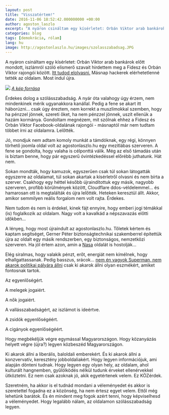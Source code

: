 ```yaml
---
layout: post
title: "Visszatértem!"
date: 2016-11-06 18:52:42.000000000 +00:00
author: agoston_laszlo
excerpt: "A nyáron csináltam egy kísérletet: Orbán Viktor arab bankárok előtt mondott, iszlámról szóló elismerő szavait hirdettem meg a Fidesz és Orbán Viktor rajongói között. Másnap hackerek elérhetetlenné tették az oldalam. Most indult újra."
categories: blog
tags: [demokrácia, rólam]
lang: hu
image: http://agostonlaszlo.hu/images/szolasszabadsag.JPG
---
```


A nyáron csináltam egy kísérletet: Orbán Viktor arab bankárok előtt mondott, iszlámról szóló elismerő szavait hirdettem meg a Fidesz és Orbán Viktor rajongói között. [Itt tudod elolvasni.](http://agostonlaszlo.hu/blog/hogyan-alljon-egy-fidesz-szavazo-az-iszlamhoz/) Másnap hackerek elérhetetlenné tették az oldalam. Most indul újra.

![]({{site.baseurl}}/images/szolasszabadsag.jpg)
[_A kép forrása_](https://www.orangewebsite.com/articles/wp-content/uploads/2014/10/shutterstock_187662866.jpg)

Érdekes dolog a szólásszabadság. A nyár óta valahogy úgy érzem, nem mindenkinek mérik ugyanakkora kanállal.  Pedig a fene se akart itt háborúzni... csak úgy éreztem, nem korrekt a muszlimokkal szemben, hogy ha pénzzel jönnek, szereti őket, ha nem pénzzel jönnek, uszít ellenük a hazám kormánya. Gondoltam megnézem, mit szólnak ehhez a Fidesz és Orbán Viktor Facebook-oldalának rajongói - másnaptól már nem tudtam többet írni az oldalamra. Lelőtték.

Jó, mondjuk nem adtam komoly munkát a támdóknak, egy régi, könnyen törhető joomla oldal volt az agostonlaszlo.hu egy mezítlábas szerveren. A fene se gondolta, hogy valaha is célponttá válik. Még az első támadás után is bíztam benne, hogy pár egyszerű óvintézkedéssel előrébb juthatunk. Hát nem.

Sokan mondták, hogy kamuzok, egyszerűen csak túl sokan látogatták egyszerre az oldalamat, túl sokan akartak a kísérletről olvasni és nem bírta a szerver. Csakhogy egy héttel később újraindítottuk egy másik, nagyobb szerveren, profibb körülmények között, Cloudflare ddos-véldelemmel... és hamarosan ott is megtalálták és újra lelőtték. Heteken keresztül állt. Akkor, amikor semmilyen reális forgalom nem volt rajta. Érdekes.

Nem tudom és nem is érdekel, kinek fájt ennyire, hogy emberi jogi témákkal (is) foglalkozik az oldalam. Nagy volt a kavalkád a népszavazás előtti időkben...

A lényeg, hogy most újraindult az agostonlaszlo.hu. Tőletek kértem és kaptam segítséget, Gerner Péter biztonságtechnikai szakemberrel építettük újra az oldalt egy másik rendszerben, egy biztonságos, nemzetközi szerveren. Ha jól értem azon, amin a [Nasa](https://github.com/nasa) oldalát is hostolják...

Elég siralmas, hogy valakik pénzt, erőt, energiát nem kímélnek, hogy elhallgattassanak. Pedig basszus, srácok... [nem én vagyok Superman, nem akarok politikai pályára állni](http://agostonlaszlo.hu/blog/superman-nem-en-vagyok/) csak ki akarok állni olyan eszmékért, amiket fontosnak tartok.

Az egyenlőségért.

A melegek jogaiért.

A nők jogaiért.

A vallásszabadságért, az iszlámot is ideértve.

A zsidók egyenlőségéért.

A cigányok egyenlőségéért.

Hogy megbékéljük végre egymással Magyarországon. Hogy közanyázás helyett végre (újra?) legyen közbeszéd Magyarországon.

Ki akarok állni a liberális, baloldali emberekért. És ki akarok állni a konzvervatív, keresztény jobboldaliakért. Hogy legyen információjuk, ami alapján dönteni tudnak. Hogy legyen egy olyan hely, az oldalam, ahol kulturált hangnemben, gyűlölködés nélkül tudunk érveket ellenérvekkel ütköztetni. Ez nem csak azoknak jó, akik egyetértenek velem. Ez KÖZérdek. 

Szeretném, ha akkor is el tudnád mondani a véleményedet és akkor is szeretettel fogadna ez a közönség, ha nem értesz egyet velem. Ettől még lehetünk barátok. És én mindent meg fogok azért tenni, hogy képviselhesd a véleményedet. Hogy legalább nálam, az oldalamon szólásszabadság legyen.
